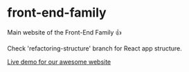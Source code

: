 # front-end-family
Main website of the Front-End Family :+1:

Check 'refactoring-structure' branch for React app structure.

[Live demo for our awesome website](https://haendzel.github.io/website)
